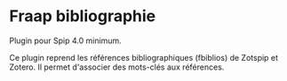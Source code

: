 # Fraap bibliographie

Plugin pour Spip 4.0 minimum.

Ce plugin reprend les références bibliographiques (fbiblios) de Zotspip et Zotero. Il permet d'associer des mots-clés aux références.
